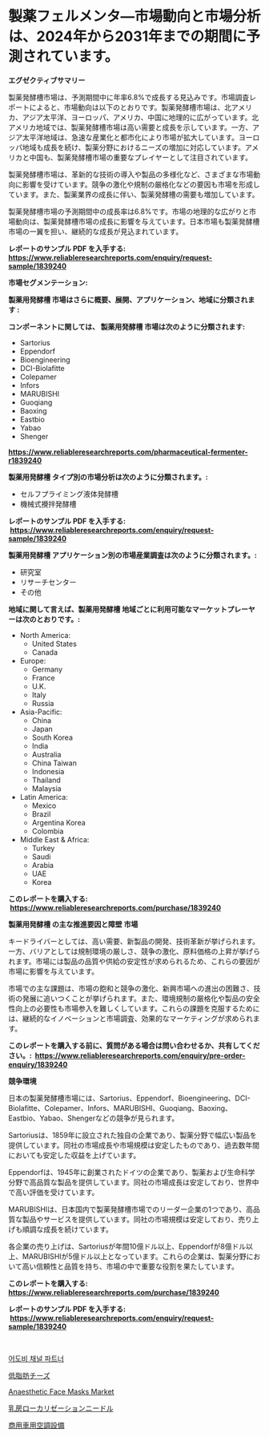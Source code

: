 <p><h1>製薬フェルメンタ―市場動向と市場分析は、2024年から2031年までの期間に予測されています。</h1></p><p><strong>エグゼクティブサマリー</strong></p>
<p><p>製薬発酵槽市場は、予測期間中に年率6.8%で成長する見込みです。市場調査レポートによると、市場動向は以下のとおりです。製薬発酵槽市場は、北アメリカ、アジア太平洋、ヨーロッパ、アメリカ、中国に地理的に広がっています。北アメリカ地域では、製薬発酵槽市場は高い需要と成長を示しています。一方、アジア太平洋地域は、急速な産業化と都市化により市場が拡大しています。ヨーロッパ地域も成長を続け、製薬分野におけるニーズの増加に対応しています。アメリカと中国も、製薬発酵槽市場の重要なプレイヤーとして注目されています。</p><p>製薬発酵槽市場は、革新的な技術の導入や製品の多様化など、さまざまな市場動向に影響を受けています。競争の激化や規制の厳格化などの要因も市場を形成しています。また、製薬業界の成長に伴い、製薬発酵槽の需要も増加しています。</p><p>製薬発酵槽市場の予測期間中の成長率は6.8%です。市場の地理的な広がりと市場動向は、製薬発酵槽市場の成長に影響を与えています。日本市場も製薬発酵槽市場の一翼を担い、継続的な成長が見込まれています。</p></p>
<p><strong>レポートのサンプル PDF を入手する: <a href="https://www.reliableresearchreports.com/enquiry/request-sample/1839240">https://www.reliableresearchreports.com/enquiry/request-sample/1839240</a></strong></p>
<p><strong>市場セグメンテーション:</strong></p>
<p><strong> 製薬用発酵槽 市場はさらに概要、展開、アプリケーション、地域に分類されます :</strong></p>
<p><strong>コンポーネントに関しては、 製薬用発酵槽 市場は次のように分類されます: &nbsp;</strong></p>
<p><ul><li>Sartorius</li><li>Eppendorf</li><li>Bioengineering</li><li>DCI-Biolafitte</li><li>Colepamer</li><li>Infors</li><li>MARUBISHI</li><li>Guoqiang</li><li>Baoxing</li><li>Eastbio</li><li>Yabao</li><li>Shenger</li></ul></p>
<p><strong><a href="https://www.reliableresearchreports.com/pharmaceutical-fermenter-r1839240">https://www.reliableresearchreports.com/pharmaceutical-fermenter-r1839240</a></strong></p>
<p><strong> 製薬用発酵槽 タイプ別の市場分析は次のように分類されます。:</strong></p>
<p><ul><li>セルフプライミング液体発酵槽</li><li>機械式攪拌発酵槽</li></ul></p>
<p><strong>レポートのサンプル PDF を入手する: &nbsp;<a href="https://www.reliableresearchreports.com/enquiry/request-sample/1839240">https://www.reliableresearchreports.com/enquiry/request-sample/1839240</a></strong></p>
<p><strong> 製薬用発酵槽 アプリケーション別の市場産業調査は次のように分類されます。:</strong></p>
<p><ul><li>研究室</li><li>リサーチセンター</li><li>その他</li></ul></p>
<p><strong>地域に関して言えば、製薬用発酵槽 地域ごとに利用可能なマーケットプレーヤーは次のとおりです。:</strong></p>
<p><ul>
    <li>
        North America:
        <ul>
            <li>United States</li>
            <li>Canada</li>
        </ul>
    </li>
    <li>
        Europe:
        <ul>
            <li>Germany</li>
            <li>France</li>
            <li>U.K.</li>
            <li>Italy</li>
            <li>Russia</li>
        </ul>
    </li>
    <li>
        Asia-Pacific:
        <ul>
            <li>China</li>
            <li>Japan</li>
            <li>South Korea</li>
            <li>India</li>
            <li>Australia</li>
            <li>China Taiwan</li>
            <li>Indonesia</li>
            <li>Thailand</li>
            <li>Malaysia</li>
        </ul>
    </li>
    <li>
        Latin America:
        <ul>
            <li>Mexico</li>
            <li>Brazil</li>
            <li>Argentina Korea</li>
            <li>Colombia</li>
        </ul>
    </li>
    <li>
        Middle East & Africa:
        <ul>
            <li>Turkey</li>
            <li>Saudi</li>
            <li>Arabia</li>
            <li>UAE</li>
            <li>Korea</li>
        </ul>
    </li>
    </ul></p>
<p><strong>このレポートを購入する: &nbsp;<a href="https://www.reliableresearchreports.com/purchase/1839240">https://www.reliableresearchreports.com/purchase/1839240</a></strong></p>
<p><strong>製薬用発酵槽 の主な推進要因と障壁 市場</strong></p>
<p><p>キードライバーとしては、高い需要、新製品の開発、技術革新が挙げられます。一方、バリアとしては規制環境の厳しさ、競争の激化、原料価格の上昇が挙げられます。市場には製品の品質や供給の安定性が求められるため、これらの要因が市場に影響を与えています。</p><p>市場での主な課題は、市場の飽和と競争の激化、新興市場への進出の困難さ、技術の発展に追いつくことが挙げられます。また、環境規制の厳格化や製品の安全性向上の必要性も市場参入を難しくしています。これらの課題を克服するためには、継続的なイノベーションと市場調査、効果的なマーケティングが求められます。</p></p>
<p><strong>このレポートを購入する前に、質問がある場合は問い合わせるか、共有してください。:&nbsp; <a href="https://www.reliableresearchreports.com/enquiry/pre-order-enquiry/1839240">https://www.reliableresearchreports.com/enquiry/pre-order-enquiry/1839240</a></strong></p>
<p><strong>競争環境</strong></p>
<p><p>日本の製薬発酵槽市場には、Sartorius、Eppendorf、Bioengineering、DCI-Biolafitte、Colepamer、Infors、MARUBISHI、Guoqiang、Baoxing、Eastbio、Yabao、Shengerなどの競争が見られます。 </p><p>Sartoriusは、1859年に設立された独自の企業であり、製薬分野で幅広い製品を提供しています。同社の市場成長や市場規模は安定したものであり、過去数年間においても安定した収益を上げています。</p><p>Eppendorfは、1945年に創業されたドイツの企業であり、製薬および生命科学分野で高品質な製品を提供しています。同社の市場成長は安定しており、世界中で高い評価を受けています。 </p><p>MARUBISHIは、日本国内で製薬発酵槽市場でのリーダー企業の1つであり、高品質な製品やサービスを提供しています。同社の市場規模は安定しており、売り上げも順調な成長を続けています。 </p><p>各企業の売り上げは、Sartoriusが年間10億ドル以上、Eppendorfが8億ドル以上、MARUBISHIが5億ドル以上となっています。これらの企業は、製薬分野において高い信頼性と品質を持ち、市場の中で重要な役割を果たしています。</p></p>
<p><strong>このレポートを購入する: &nbsp; <a href="https://www.reliableresearchreports.com/purchase/1839240">https://www.reliableresearchreports.com/purchase/1839240</a></strong></p>
<p><strong>レポートのサンプル PDF を入手する: &nbsp;<a href="https://www.reliableresearchreports.com/enquiry/request-sample/1839240">https://www.reliableresearchreports.com/enquiry/request-sample/1839240</a></strong><strong></strong></p>
<p>&nbsp;</p>
<p><p><a href="https://medium.com/@jackieshlerin9805/%EC%95%84%EB%8F%84%EB%B9%84-%EC%B1%84%EB%84%90-%ED%8C%8C%ED%8A%B8%EB%84%88-%EC%8B%9C%EC%9E%A5-%EC%8B%9C%EC%9E%A5-cagr-%EC%8B%9C%EC%9E%A5-%ED%8A%B8%EB%A0%8C%EB%93%9C-%EB%B0%8F-%EC%84%B1%EC%9E%A5-%EC%A0%84%EB%9E%B5%EC%97%90-%EB%8C%80%ED%95%9C-%ED%86%B5%EC%B0%B0%EB%A0%A5-89a7fad7a35e">어도비 채널 파트너</a></p><p><a href="https://medium.com/@annchovey1988/%E4%BD%8E%E8%84%82%E8%82%AA%E3%83%81%E3%83%BC%E3%82%BA%E5%B8%82%E5%A0%B4%E8%A6%8F%E6%A8%A1%E3%81%AF-%E4%B8%96%E7%95%8C%E7%94%A3%E6%A5%AD%E3%81%AB%E3%81%8A%E3%81%91%E3%82%8B%E6%9C%80%E9%81%A9%E3%81%AA%E3%83%9E%E3%83%BC%E3%82%B1%E3%83%86%E3%82%A3%E3%83%B3%E3%82%B0%E3%83%81%E3%83%A3%E3%83%B3%E3%83%8D%E3%83%AB%E3%82%92%E7%A4%BA%E3%81%97%E3%81%A6%E3%81%84%E3%81%BE%E3%81%99-8de84b124958">低脂肪チーズ</a></p><p><a href="https://github.com/Whitneyboyettebo9kiw7yr13/Market-Research-Report-List-2/blob/main/anaesthetic-face-masks-market.md">Anaesthetic Face Masks Market</a></p><p><a href="https://medium.com/@pollynsatcherayted345/%E4%B9%B3%E6%88%BF%E3%83%AD%E3%83%BC%E3%82%AB%E3%83%A9%E3%82%A4%E3%82%BC%E3%83%BC%E3%82%B7%E3%83%A7%E3%83%B3%E9%87%9D%E5%B8%82%E5%A0%B4-2031%E5%B9%B4%E3%81%BE%E3%81%A7%E3%81%AE%E3%83%88%E3%83%AC%E3%83%B3%E3%83%89-%E4%BA%88%E6%B8%AC-%E7%AB%B6%E4%BA%89%E5%88%86%E6%9E%90-ea85829400f9">乳房ローカリゼーションニードル</a></p><p><a href="https://github.com/ReyesKohler20231/Market-Research-Report-List-1/blob/main/209641424283.md">商用車用空調設備</a></p></p>